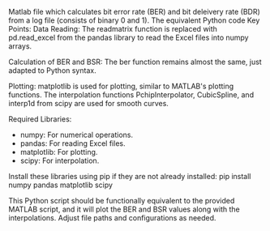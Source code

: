 Matlab file which calculates bit error rate (BER) and bit deleivery rate (BDR) from a log file (consists of binary 0 and 1).
                                                                                    The equivalent Python code
Key Points:
Data Reading: 
The readmatrix function is replaced with pd.read_excel from the pandas library to read the Excel files into numpy arrays.

Calculation of BER and BSR: 
The ber function remains almost the same, just adapted to Python syntax.

Plotting: 
matplotlib is used for plotting, similar to MATLAB's plotting functions. The interpolation functions PchipInterpolator, CubicSpline, and interp1d from scipy are used for smooth curves.
                                                                                    
Required Libraries:
* numpy: For numerical operations.
* pandas: For reading Excel files.
* matplotlib: For plotting.
* scipy: For interpolation.
  
Install these libraries using pip if they are not already installed:
                                         pip install numpy pandas matplotlib scipy

This Python script should be functionally equivalent to the provided MATLAB script, and it will plot the BER and BSR values along with the interpolations. 
Adjust file paths and configurations as needed.
